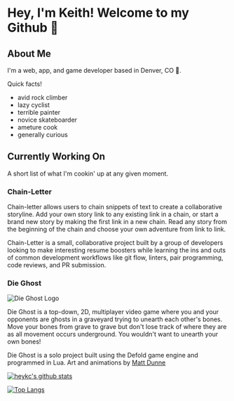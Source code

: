 # Hey, I'm Keith! Welcome to my Github 👋

## About Me
I'm a web, app, and game developer based in Denver, CO 🌄.

Quick facts!
- avid rock climber
- lazy cyclist
- terrible painter
- novice skateboarder
- ameture cook
- generally curious

## Currently Working On
A short list of what I'm cookin' up at any given moment.

### Chain-Letter
Chain-letter allows users to chain snippets of text to create a collaborative storyline. Add your own story link to any existing link in a chain, or start a brand new story by making the first link in a new chain. Read any story from the beginning of the chain and choose your own adventure from link to link. 

Chain-Letter is a small, collaborative project built by a group of developers looking to make interesting resume boosters while learning the ins and outs of common development workflows like git flow, linters, pair programming, code reviews, and PR submission. 

### Die Ghost
![Die Ghost Logo](https://img.itch.zone/aW1nLzM0NzYzMTEucG5n/315x250%23c/m5bHwa.png)

Die Ghost is a top-down, 2D, multiplayer video game where you and your opponents are ghosts in a graveyard trying to unearth each other's bones. Move your bones from grave to grave but don't lose track of where they are as all movement occurs underground. You wouldn't want to unearth your own bones!

Die Ghost is a solo project built using the Defold game engine and programmed in Lua. Art and animations by [Matt Dunne](https://www.instagram.com/matt_dunne/)

[![heykc's github stats](https://github-readme-stats.vercel.app/api?username=heykc&theme=vue)](https://github.com/heykc/github-readme-stats)

[![Top Langs](https://github-readme-stats.vercel.app/api/top-langs/?username=heykc&layout=compact)](https://github.com/heykc/github-readme-stats)
